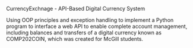 CurrencyExchnage - API-Based Digital Currency System

Using OOP principles and exception handling to implement a Python program to interface a web API to enable complete account management, including balances and transfers of a digital currency known as COMP202COIN, which was created for McGill students.
